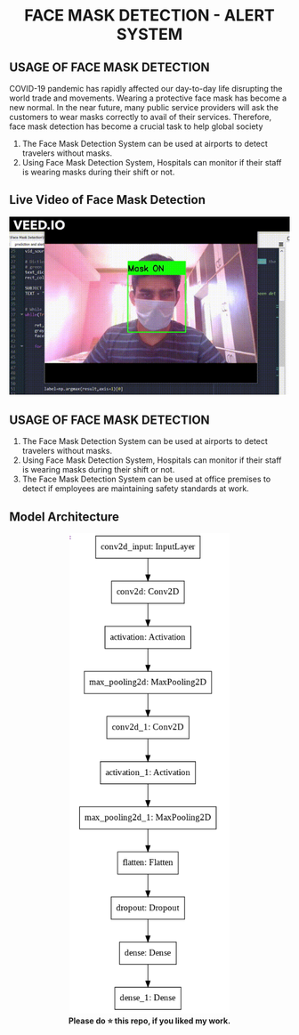 <div align="center">
  
  # FACE MASK DETECTION - ALERT SYSTEM
</div>

## USAGE OF FACE MASK DETECTION

COVID-19 pandemic has rapidly affected our day-to-day life disrupting the world trade and movements. Wearing a protective face mask has become a new normal. In the near future, many public service providers will ask the customers to wear masks correctly to avail of their services. Therefore, face mask detection has become a crucial task to help global society

  1) The Face Mask Detection System can be used at airports to detect travelers without masks.
  2) Using Face Mask Detection System, Hospitals can monitor if their staff is wearing masks during their shift or not.


## Live Video of Face Mask Detection

<div align="center">
  
![alt-text](https://github.com/kunal10713/Face-Mask-Detection-Email-Alert-System/blob/main/static/video.gif)
  
</div>

## USAGE OF FACE MASK DETECTION
1) The Face Mask Detection System can be used at airports to detect travelers without masks.
2) Using Face Mask Detection System, Hospitals can monitor if their staff is wearing masks during their shift or not.
3) The Face Mask Detection System can be used at office premises to detect if employees are maintaining safety standards at work. 

## Model Architecture


<div align="center">
  
<img src="https://github.com/kunal10713/Face-Mask-Detection-Email-Alert-System/blob/main/static/model.PNG" />
</div>

<div align="center">
  <b>Please do ⭐ this repo, if you liked my work.</b>
</div>
